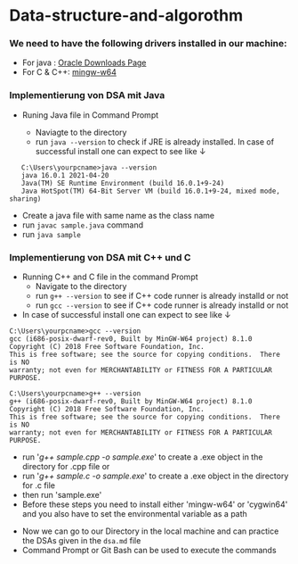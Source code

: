 # Data-structure-and-algorothm
### We need to have the following drivers installed in our machine:
  * For java : [Oracle Downloads Page](https://www.oracle.com/java/technologies/javase-downloads.html)
  * For C & C++: [mingw-w64](http://mingw-w64.org/doku.php/download/mingw-builds)


### Implementierung von DSA mit Java

* Runing Java file in Command Prompt
 
  - Naviagte to the directory
  - run `java --version` to check if JRE is already installed. In case of successful install one can expect to see like &#8595;
```
   C:\Users\yourpcname>java --version
   java 16.0.1 2021-04-20
   Java(TM) SE Runtime Environment (build 16.0.1+9-24)
   Java HotSpot(TM) 64-Bit Server VM (build 16.0.1+9-24, mixed mode, sharing)
```
  - Create a java file with same name as the class name
  - run `javac sample.java` command
  - run `java sample`




### Implementierung von DSA mit C++ und C
* Running C++ and C file in the command Prompt
  - Navigate to the directory
  - run `g++ --version` to see if C++ code runner is already installd or not
  - run `gcc --version` to see if C++ code runner is already installd or not
* In case of successful install one can expect to see like &#8595;
```
C:\Users\yourpcname>gcc --version
gcc (i686-posix-dwarf-rev0, Built by MinGW-W64 project) 8.1.0
Copyright (C) 2018 Free Software Foundation, Inc.
This is free software; see the source for copying conditions.  There is NO
warranty; not even for MERCHANTABILITY or FITNESS FOR A PARTICULAR PURPOSE.
```
```
C:\Users\yourpcname>g++ --version
g++ (i686-posix-dwarf-rev0, Built by MinGW-W64 project) 8.1.0
Copyright (C) 2018 Free Software Foundation, Inc.
This is free software; see the source for copying conditions.  There is NO
warranty; not even for MERCHANTABILITY or FITNESS FOR A PARTICULAR PURPOSE.
```
  - run '_g++ sample.cpp -o sample.exe_' to create a .exe object in the directory for .cpp file or
  - run '_g++ sample.c -o sample.exe_' to create a .exe object in the directory for .c file
  - then run 'sample.exe'
  - Before these steps you need to install either 'mingw-w64' or 'cygwin64' and you also have to set the environmental variable as a path

* Now we can go to our Directory in the local machine and can practice the DSAs given in the `dsa.md` file
* Command Prompt or Git Bash can be used to execute the commands
